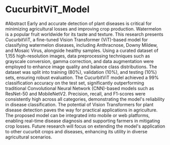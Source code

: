 # CucurbitViT_Model
#Abstract
Early and accurate detection of plant diseases is critical for minimizing agricultural losses and improving crop production. Watermelon is a popular fruit worldwide for its taste and texture. This research presents CucurbitViT, a fine-tuned Vision Transformer (ViT)-based model for classifying watermelon diseases, including Anthracnose, Downy Mildew, and Mosaic Virus, alongside healthy samples. Using a curated dataset of 1,155 high-resolution images, data preprocessing techniques such as grayscale conversion, gamma correction, and data augmentation were employed to enhance image quality and balance class distributions. The dataset was split into training (80\%), validation (10\%), and testing (10\%) sets, ensuring robust evaluation. The CucurbitViT model achieved a 99\% classification accuracy on the test set, significantly outperforming traditional Convolutional Neural Network (CNN)-based models such as ResNet-50 and MobileNetV2. Precision, recall, and F1-scores were consistently high across all categories, demonstrating the model's reliability in disease classification. The potential of Vision Transformers for plant disease detection paves the way for practical applications in agriculture. The proposed model can be integrated into mobile or web platforms, enabling real-time disease diagnosis and supporting farmers in mitigating crop losses. Future research will focus on extending the model's application to other cucurbit crops and diseases, enhancing its utility in diverse agricultural scenarios.
